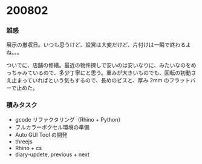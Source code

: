 # 200802  

### 雑感  

展示の撤収日。いつも思うけど、設営は大変だけど、片付けは一瞬で終わるよね。。。  

ついでに、店舗の修繕。最近の物件探しで安いのは安いなりに、みたいなのをめっちゃみているので、多少丁寧にと思う。重みが大きいものでも、回転の初動さえ止まっていればという気もするので、長めのビスと、厚み 2mm のフラットバーで止めた。  

### 積みタスク  

- gcode リファクタリング（Rhino + Python）  
- フルカラーボクセル環境の準備  
- Auto GUI Tool の開発  
- threejs  
- Rhino + cs  
- diary-updete, previous + next  
